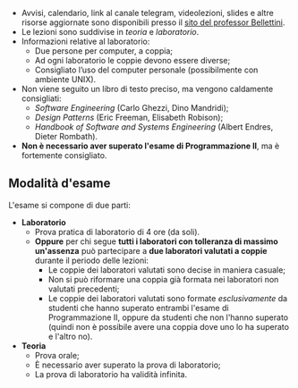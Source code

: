 - Avvisi, calendario, link al canale telegram, videolezioni, slides e altre risorse aggiornate sono disponibili presso il [sito del professor Bellettini](https://bellettini.di.unimi.it/ingsw.html).
- Le lezioni sono suddivise in *teoria* e *laboratorio*.
- Informazioni relative al laboratorio:
    - Due persone per computer, a coppia;
    - Ad ogni laboratorio le coppie devono essere diverse;
    - Consigliato l’uso del computer personale (possibilmente con ambiente UNIX).
- Non viene seguito un libro di testo preciso, ma vengono caldamente consigliati:
    - *Software Engineering* (Carlo Ghezzi, Dino Mandridi);
    - *Design Patterns* (Eric Freeman, Elisabeth Robison);
    - *Handbook of Software and Systems Engineering* (Albert Endres, Dieter Rombath).
- **Non è necessario aver superato l'esame di Programmazione II**, ma è fortemente consigliato.

## Modalità d'esame

L'esame si compone di due parti:
- **Laboratorio**
    - Prova pratica di laboratorio di 4 ore (da soli).
    - **Oppure** per chi segue **tutti i laboratori con tolleranza di massimo un'assenza** può partecipare a **due laboratori valutati a coppie** durante il periodo delle lezioni:
	    - Le coppie dei laboratori valutati sono decise in maniera casuale;
	    - Non si può riformare una coppia già formata nei laboratori non valutati precedenti;
	    - Le coppie dei laboratori valutati sono formate *esclusivamente* da studenti che hanno superato entrambi l'esame di Programmazione II, oppure da studenti che non l'hanno superato (quindi non è possibile avere una coppia dove uno lo ha superato e l'altro no).
- **Teoria**
    - Prova orale;
    - È necessario aver superato la prova di laboratorio;
    - La prova di laboratorio ha validità infinita.